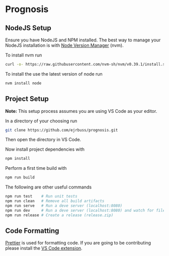 # Prognosis

## NodeJS Setup

Ensure you have NodeJS and NPM installed. The best way to manage your NodeJS
installation is with [Node Version Manager](https://github.com/nvm-sh/nvm) (nvm).

To install nvm run

```sh
curl -o- https://raw.githubusercontent.com/nvm-sh/nvm/v0.39.1/install.sh | bash
```

To install the use the latest version of node run

```sh
nvm install node
```

## Project Setup

**Note:** This setup process assumes you are using VS Code as your editor.

In a directory of your choosing run

```sh
git clone https://github.com/ejrbuss/prognosis.git
```

Then open the directory in VS Code.

Now install project dependencies with

```sh
npm install
```

Perform a first time build with

```sh
npm run build
```

The following are other useful commands

```sh
npm run test    # Run unit tests
npm run clean   # Remove all build artifacts
npm run serve   # Run a deve server (localhost:8080)
npm run dev     # Run a deve server (localhost:8080) and watch for file updates
npm run release # Create a release (release.zip)
```

## Code Formatting

[Prettier](https://prettier.io/) is used for formatting code. If you are going
to be contributing please install the [VS Code extension](https://marketplace.visualstudio.com/items?itemName=esbenp.prettier-vscode).